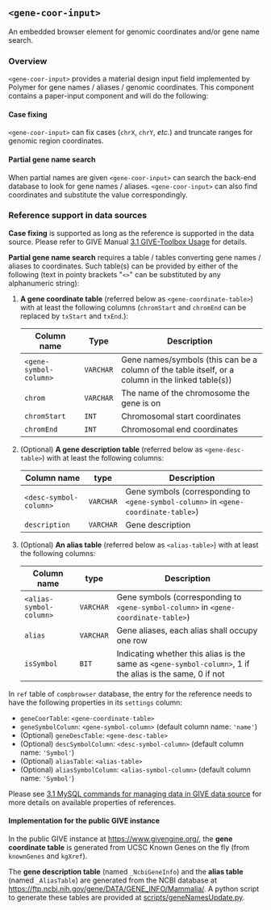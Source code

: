 ## `<gene-coor-input>`

An embedded browser element for genomic coordinates and/or gene name search.

### Overview

`<gene-coor-input>` provides a material design input field implemented by
Polymer for gene names / aliases / genomic coordinates. This component contains a paper-input component and will do the following:

#### Case fixing
`<gene-coor-input>` can fix cases (`chrX`, `chrY`, *etc.*) and truncate ranges
for genomic region coordinates.

#### Partial gene name search
When partial names are given `<gene-coor-input>` can search the back-end
database to look for gene names / aliases.
`<gene-coor-input>` can also find coordinates and substitute the value
correspondingly.

### Reference support in data sources

__Case fixing__ is supported as long as the reference is supported in the data
source. Please refer to GIVE Manual
[3.1 GIVE-Toolbox Usage](../../../manuals/3.1-GIVE-Toolbox-usages.md)
for details.

__Partial gene name search__ requires a table / tables converting gene
names / aliases to coordinates. Such table(s) can be provided by either of the
following (text in pointy brackets "`<>`" can be substituted by any
alphanumeric string):

1.  __A gene coordinate table__ (referred below as `<gene-coordinate-table>`)
    with at least the following columns (`chromStart` and `chromEnd` can be
    replaced by `txStart` and `txEnd`.):

    | Column name | Type | Description |
    | --- | --- | --- |
    | `<gene-symbol-column>` | `VARCHAR` | Gene names/symbols (this can be a column of the table itself, or a column in the linked     table(s)) |
    | `chrom` | `VARCHAR` | The name of the chromosome the gene is on |
    | `chromStart` | `INT` | Chromosomal start coordinates |
    | `chromEnd` | `INT` | Chromosomal end coordinates |

2.  (Optional) __A gene description table__ (referred below as
    `<gene-desc-table>`) with at least the following columns:

    | Column name | type | Description |
    | --- | --- | --- |
    | `<desc-symbol-column>` | `VARCHAR` | Gene symbols (corresponding to `<gene-symbol-column>` in `<gene-coordinate-table>`) |
    | `description` | `VARCHAR` | Gene description |

3.  (Optional) __An alias table__ (referred below as `<alias-table>`) with at
    least the following columns:

    | Column name | type | Description |
    | --- | --- | --- |
    | `<alias-symbol-column>` | `VARCHAR` | Gene symbols (corresponding to `<gene-symbol-column>` in `<gene-coordinate-table>`) |
    | `alias` | `VARCHAR` | Gene aliases, each alias shall occupy one row |
    | `isSymbol` | `BIT` | Indicating whether this alias is the same as `<gene-symbol-column>`, 1 if the alias is the same, 0 if not |

In `ref` table of `compbrowser` database, the entry for the reference needs to
have the following properties in its `settings` column:

*   `geneCoorTable`: `<gene-coordinate-table>`
*   `geneSymbolColumn`: `<gene-symbol-column>` (default column name: `'name'`)
*   (Optional) `geneDescTable`: `<gene-desc-table>`
*   (Optional) `descSymbolColumn`: `<desc-symbol-column>` (default column name: `'Symbol'`)
*   (Optional) `aliasTable`: `<alias-table>`
*   (Optional) `aliasSymbolColumn`: `<alias-symbol-column>` (default column name: `'Symbol'`)

Please see [3.1 MySQL commands for managing data in GIVE data source](../../../manuals/3.2-dataSource.md)
for more details on available properties of references.

#### Implementation for the public GIVE instance

In the public GIVE instance at <https://www.givengine.org/>, the __gene
coordinate table__ is generated from UCSC Known Genes on the fly (from
`knownGenes` and `kgXref`).

The __gene description table__ (named `_NcbiGeneInfo`) and the __alias table__
(named `_AliasTable`) are generated from the NCBI database at
<https://ftp.ncbi.nih.gov/gene/DATA/GENE_INFO/Mammalia/>. A python script to
generate these tables are provided at
[scripts/geneNamesUpdate.py](https://github.com/Zhong-Lab-UCSD/Genomic-Interactive-Visualization-Engine/blob/master/scripts/geneNamesUpdate.py).
